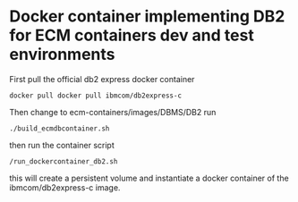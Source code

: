 # Docker container implementing DB2 for ECM containers dev and test environments


First pull the official db2 express docker container 
```
docker pull docker pull ibmcom/db2express-c
```
Then change to ecm-containers/images/DBMS/DB2
run     
```
./build_ecmdbcontainer.sh  
```
then run the container script 
```
/run_dockercontainer_db2.sh  
```  
this will create a persistent volume and instantiate a docker container of the ibmcom/db2express-c image.
